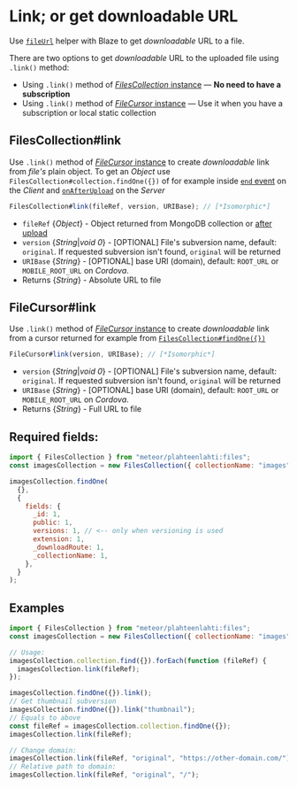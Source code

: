 # Link; or get downloadable URL

Use [`fileUrl`](https://github.com/veliovgroup/Meteor-Files/blob/master/docs/template-helper.md) helper with Blaze to get _downloadable_ URL to a file.

There are two options to get _downloadable_ URL to the uploaded file using `.link()` method:

- Using `.link()` method of [_FilesCollection_ instance](https://github.com/veliovgroup/Meteor-Files/blob/master/docs/constructor.md) — **No need to have a subscription**
- Using `.link()` method of [_FileCursor_ instance](https://github.com/veliovgroup/Meteor-Files/blob/master/docs/FileCursor.md) — Use it when you have a subscription or local static collection

## FilesCollection#link

Use `.link()` method of [_FileCursor_ instance](https://github.com/veliovgroup/Meteor-Files/blob/master/docs/FileCursor.md) to create _downloadable_ link from _file's_ plain object. To get an _Object_ use `FilesCollection#collection.findOne({})` of for example inside [`end` event](https://github.com/veliovgroup/Meteor-Files/blob/master/docs/insert.md) on the _Client_ and [`onAfterUpload`](https://github.com/veliovgroup/Meteor-Files/blob/master/docs/constructor.md) on the _Server_

```js
FilesCollection#link(fileRef, version, URIBase); // [*Isomorphic*]
```

- `fileRef` {_Object_} - Object returned from MongoDB collection or [after upload](https://github.com/veliovgroup/meteor-files-website/blob/master/imports/client/upload/upload-form.js#L194-L205)
- `version` {_String_|_void 0_} - [OPTIONAL] File's subversion name, default: `original`. If requested subversion isn't found, `original` will be returned
- `URIBase` {_String_} - [OPTIONAL] base URI (domain), default: `ROOT_URL` or `MOBILE_ROOT_URL` on _Cordova_.
- Returns {_String_} - Absolute URL to file

## FileCursor#link

Use `.link()` method of [_FileCursor_ instance](https://github.com/veliovgroup/Meteor-Files/blob/master/docs/FileCursor.md) to create _downloadable_ link from a cursor returned for example from [`FilesCollection#findOne({})`](https://github.com/veliovgroup/Meteor-Files/blob/master/docs/findOne.md)

```js
FileCursor#link(version, URIBase); // [*Isomorphic*]
```

- `version` {_String_|_void 0_} - [OPTIONAL] File's subversion name, default: `original`. If requested subversion isn't found, `original` will be returned
- `URIBase` {_String_} - [OPTIONAL] base URI (domain), default: `ROOT_URL` or `MOBILE_ROOT_URL` on _Cordova_.
- Returns {_String_} - Full URL to file

## Required fields:

```js
import { FilesCollection } from "meteor/plahteenlahti:files";
const imagesCollection = new FilesCollection({ collectionName: "images" });

imagesCollection.findOne(
  {},
  {
    fields: {
      _id: 1,
      public: 1,
      versions: 1, // <-- only when versioning is used
      extension: 1,
      _downloadRoute: 1,
      _collectionName: 1,
    },
  }
);
```

## Examples

```js
import { FilesCollection } from "meteor/plahteenlahti:files";
const imagesCollection = new FilesCollection({ collectionName: "images" });

// Usage:
imagesCollection.collection.find({}).forEach(function (fileRef) {
  imagesCollection.link(fileRef);
});

imagesCollection.findOne({}).link();
// Get thumbnail subversion
imagesCollection.findOne({}).link("thumbnail");
// Equals to above
const fileRef = imagesCollection.collection.findOne({});
imagesCollection.link(fileRef);

// Change domain:
imagesCollection.link(fileRef, "original", "https://other-domain.com/");
// Relative path to domain:
imagesCollection.link(fileRef, "original", "/");
```
